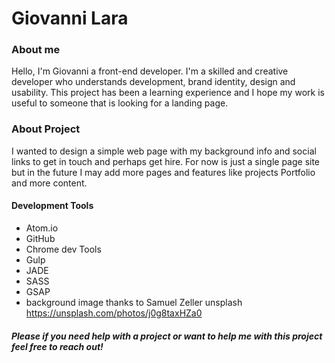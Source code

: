 # Giovanni Lara
### About me
Hello, I'm Giovanni a front-end developer. I'm a skilled and creative developer who understands development, brand identity, design and usability. This project has been a learning experience and I hope my work is useful to someone that is looking for a landing page.

### About Project
I wanted to design a simple web page with my background info and  social links to get in touch and perhaps get hire. For now is just a single page site but in the future I may add more pages and features like projects Portfolio and more content.
#### Development Tools
- Atom.io
- GitHub
- Chrome dev Tools
- Gulp
- JADE
- SASS
- GSAP
- background image thanks to Samuel Zeller unsplash https://unsplash.com/photos/j0g8taxHZa0
##### Please if you need help with a project or want to help me with this project feel free to reach out!
